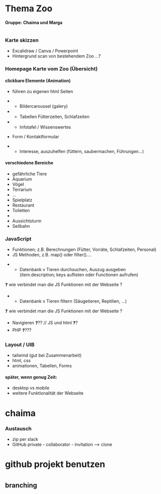 # Thema Zoo
#### Gruppe: Chaima und Marga
#
### Karte skizzen
- Excalidraw / Canva / Powerpoint
- Hintergrund scan von bestehendem Zoo ...?

### Homepage Karte vom Zoo (Übersicht)
#### clickbare Elemente (Animation)
* führen zu eigenen html Seiten 
- - Bildercaroussel (galery)

- - Tabellen Fütterzeiten, Schlafzeiten

- - Infotafel / Wissenswertes

* Form / Kontaktformular
- - Interesse, auszuhelfen (füttern, saubermachen, Führungen...)

#### verschiedene Bereiche
* gefährliche Tiere
* Aquarium
* Vögel
* Terrarium
* ...
* Spielplatz
* Restaurant
* Toiletten
* 
* Aussichtsturm
* Seilbahn

### JavaScript 
* Funktionen; z.B. Berechnungen (Fütter, Vorräte, Schlafzeiten, Personal)
* JS Methoden, z.B. map() oder filter()....
 - - Datenbank v Tieren durchsuchen, Auszug ausgeben (item.description; keys auflisten oder Functionen aufrufen) 

 ❓️ wie verbindet man die JS Funktionen mit der Webseite ?

 - - Datenbank v Tieren filtern (Säugetieren, Reptilien, ...)

❓️ wie verbindet man die JS Funktionen mit der Webseite ?

* Navigieren ❓️??  // JS und html ❓️?
* PHP ❓️??? 

### Layout / UIB
* tailwind (gut bei Zusammenarbeit)
* html, css
* animationen, Tabellen, Forms

#### später, wenn genug Zeit:
- desktop vs mobile
- weitere Funktionalität der Webseite

# chaima 

### Austausch
* zip per slack
* GitHub private - collaborator - invitation --> clone
# github projekt benutzen

#
## branching 